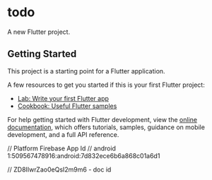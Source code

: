 # todo

A new Flutter project.

## Getting Started

This project is a starting point for a Flutter application.

A few resources to get you started if this is your first Flutter project:

- [Lab: Write your first Flutter app](https://docs.flutter.dev/get-started/codelab)
- [Cookbook: Useful Flutter samples](https://docs.flutter.dev/cookbook)

For help getting started with Flutter development, view the
[online documentation](https://docs.flutter.dev/), which offers tutorials,
samples, guidance on mobile development, and a full API reference.


// Platform  Firebase App Id
// android   1:509567478916:android:7d832ece6b6a868c01a6d1


// ZD8IIwrZao0eQsI2m9m6 - doc id